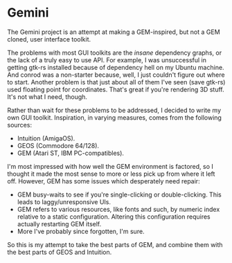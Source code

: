# Gemini

The Gemini project is an attempt at making a GEM-inspired,
but not a GEM cloned,
user interface toolkit.

The problems with most GUI toolkits are the *insane* dependency graphs, or the lack of a truly easy to use API.
For example, I was unsuccessful in getting gtk-rs installed because of dependency hell on my Ubuntu machine.
And conrod was a non-starter because, well, I just couldn't figure out where to start.
Another problem is that just about all of them I've seen (save gtk-rs) used floating point for coordinates.
That's great if you're rendering 3D stuff.
It's not what I need, though.

Rather than wait for these problems to be addressed,
I decided to write my own GUI toolkit.
Inspiration, in varying measures, comes from the following sources:

- Intuition (AmigaOS).
- GEOS (Commodore 64/128).
- GEM (Atari ST, IBM PC-compatibles).

I'm most impressed with how well the GEM environment is factored,
so I thought it made the most sense to more or less pick up from where it left off.
However, GEM has some issues which desperately need repair:

- GEM busy-waits to see if you're single-clicking or double-clicking.  This leads to laggy/unresponsive UIs.
- GEM refers to various resources, like fonts and such, by numeric index relative to a static configuration.  Altering this configuration requires actually restarting GEM itself.
- More I've probably since forgotten, I'm sure.

So this is my attempt to take the best parts of GEM,
and combine them with the best parts of GEOS and Intuition.

